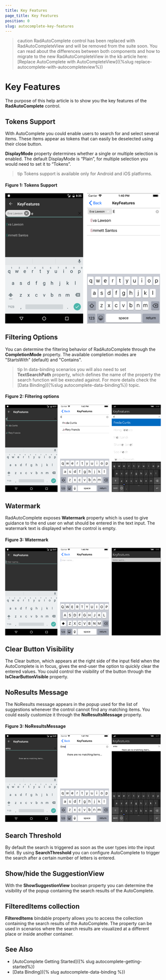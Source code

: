 ```yaml
---
title: Key Features
page_title: Key Features
position: 0
slug: autocomplete-key-features
---
```


>caution RadAutoComplete control has been replaced with RadAutoCompleteView and will be removed from the suite soon. You can read about the differences between both components and how to migrate to the new RadAutoCompleteView in the kb article here: [Replace AutoComplete with AutoCompleteView]({%slug replace-autocomplete-with-autocompleteview%})

# Key Features

The purpose of this help article is to show you the key features of the **RadAutoComplete** control.

## Tokens Support

With AutoComplete you could enable users to search for and select several items. These items appear as tokens that can easily be deselected using their close button. 

**DisplayMode** property determines whether a single or multiple selection is enabled.  The default DisplayMode is “Plain”, for multiple selection you would need to set it to “Tokens”.

>tip Tokens support is available only for Android and iOS platforms.

<snippet id='autocomplete-features-tokenssupport'/>

#### Figure 1: Tokens Support

![](../images/autocomplete-features-tokens.png)

## Filtering Options

You can determine the filtering behavior of RadAutoComplete through the **CompletionMode** property. The available completion modes are "StartsWith" (default)  and  "Contains".

>tip In data-binding scenarios you will also need to set **TextSearchPath** property, which defines the name of the property the search function will be executed against. For more details check the [Data Binding]({%slug autocomplete-data-binding%}) topic.

<snippet id='autocomplete-features-filter'/>

#### Figure 2: Filtering options

![](../images/autocomplete-features-filtering.png)

## Watermark

RadAutoComplete exposes **Watermark** property which is used to give guidance to the end user on what should be entered in the text input. The watermark text is displayed when the control is empty.

<snippet id='autocomplete-features-watermark'/>

#### Figure 3: Watermark

![](../images/autocomplete-features-watermark.png)

## Clear Button Visibility

The Clear button, which appears at the right side of the input field when the AutoComplete is in focus, gives the end-user the option to quickly clear the entered values. You could control the visibility of the button through the **IsClearButtonVisible** property.

## NoResults Message

The NoResults message appears in the popup used for the list of suggestions whenever the control cannot find any matching items.  You could easily customize it through the **NoResultsMessage** property.

<snippet id='autocomplete-features-noresultsmessage'/>

#### Figure 3: NoResultsMessage

![](../images/autocomplete-features-noresults.png)

## Search Threshold

By default the search is triggered as soon as the user types into the input field. By using **SearchThreshold** you can configure AutoComplete to trigger the search after a certain number of letters is entered. 

<snippet id='autocomplete-features-searchthreshold'/>

## Show/hide the SuggestionView

With the **ShowSuggestionView** boolean property you can determine the visibility of the popup containing the search results of the AutoComplete.

<snippet id='autocomplete-features-suggestionview'/>

## FilteredItems collection

**FilteredItems** bindable property allows you to access the collection containing the search results of the AutoComplete. The property can be used in scenarios where the search results are visualized at a different place or inside another container.

## See Also

- [AutoComplete Getting Started]({% slug autocomplete-getting-started%})
- [Data Binding]({% slug autocomplete-data-binding %})
